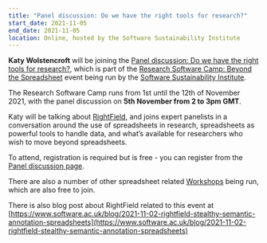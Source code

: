 ```yaml
---
title: "Panel discussion: Do we have the right tools for research?"
start_date: 2021-11-05
end_date: 2021-11-05
location: Online, hosted by the Software Sustainability Institute
---
```


**Katy Wolstencroft** will be joining the [Panel discussion: Do we have the right tools for research?](https://www.software.ac.uk/panel-discussion-do-we-have-right-tools-research), 
which is part of the [Research Software Camp: Beyond the Spreadsheet](https://www.software.ac.uk/RSCamp-beyond-spreadsheet) event being run by the [Software Sustainability Institute](https://www.software.ac.uk/).

The Research Software Camp runs from 1st until the 12th of November 2021, with the panel discussion on **5th November from 2 to 3pm GMT**.

Katy will be talking about [RightField](https://rightfield.org.uk), and joins expert panelists in a conversation around the use of spreadsheets in research, spreadsheets as powerful tools to handle data, and what’s available for researchers who wish to move beyond spreadsheets.

To attend, registration is required but is free - you can register from the [Panel discussion page](https://www.software.ac.uk/panel-discussion-do-we-have-right-tools-research).

There are also a number of other spreadsheet related [Workshops](https://www.software.ac.uk/programme-research-software-camp-beyond-spreadsheet) being run, which are also free to join.

There is also blog post about RightField related to this event at [https://www.software.ac.uk/blog/2021-11-02-rightfield-stealthy-semantic-annotation-spreadsheets](https://www.software.ac.uk/blog/2021-11-02-rightfield-stealthy-semantic-annotation-spreadsheets)